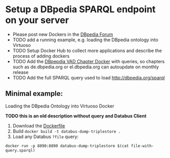 # Setup a DBpedia SPARQL endpoint on your server 

* Please post new Dockers in the [DBpedia Forum](https://forum.dbpedia.org)
* TODO add a running example, e.g. loading the DBpedia ontology into Virtuoso
* TODO Setup Docker Hub to collect more applications and describe the process of adding dockers
* TODO Add the [DBpepdia VAD Chapter Docker](https://github.com/dbpedia/dbpedia-vad-i18n) with queries, so chapters such as de.dbpedia.org or el.dbpedia.org can autoupdate on monthly release
* TODO Add the full SPARQL query used to load http://dbpedia.org/sparql 

## Minimal example: 
Loading the DBpedia Ontology into Virtuoso Docker

**TODO this is an old description without query and Databus Client**
1. Download the [Dockerfile](https://github.com/dbpedia/dev.dbpedia.org/raw/master/pics/Dockerfile.dockerfile)
2. Build `docker build -t databus-dump-triplestore .`
3. Load any Databus `?file` query:
```
docker run -p 8890:8890 databus-dump-triplestore $(cat file-with-query.sparql)
```
